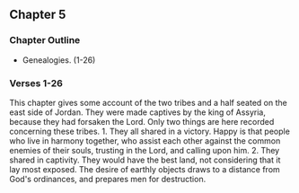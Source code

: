 ## Chapter 5

### Chapter Outline

- Genealogies. (1-26)

### Verses 1-26

This chapter gives some account of the two tribes and a half seated on the east side of Jordan. They were made captives by the king of Assyria, because they had forsaken the Lord. Only two things are here recorded concerning these tribes. 1. They all shared in a victory. Happy is that people who live in harmony together, who assist each other against the common enemies of their souls, trusting in the Lord, and calling upon him. 2. They shared in captivity. They would have the best land, not considering that it lay most exposed. The desire of earthly objects draws to a distance from God's ordinances, and prepares men for destruction.


